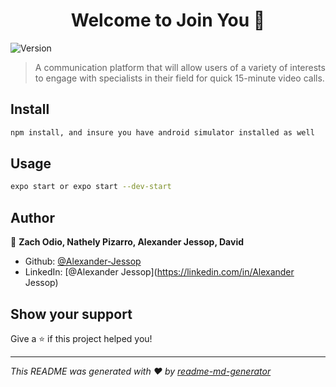 <h1 align="center">Welcome to Join You 👋</h1>
<p>
  <img alt="Version" src="https://img.shields.io/badge/version-1.0.0-blue.svg?cacheSeconds=2592000" />
</p>

> A communication platform that will allow users of a variety of interests to engage with specialists in their field for quick 15-minute video calls.

## Install

```sh
npm install, and insure you have android simulator installed as well 
```

## Usage

```sh
expo start or expo start --dev-start
```

## Author

👤 **Zach Odio, Nathely Pizarro, Alexander Jessop, David**

* Github: [@Alexander-Jessop](https://github.com/Alexander-Jessop)
* LinkedIn: [@Alexander Jessop](https://linkedin.com/in/Alexander Jessop)

## Show your support

Give a ⭐️ if this project helped you!

***
_This README was generated with ❤️ by [readme-md-generator](https://github.com/kefranabg/readme-md-generator)_